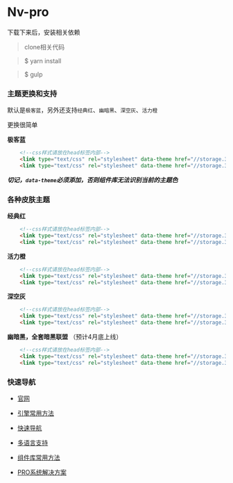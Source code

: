 # Nv-pro

下载下来后，安装相关依赖

> clone相关代码

> $ yarn install

> $ gulp

### 主题更换和支持

默认是`极客蓝`，另外还支持`经典红`、`幽暗黑`、`深空灰`、`活力橙`

更换很简单

**极客蓝**

```html
    <!--css样式请放在head标签内部-->
    <link type="text/css" rel="stylesheet" data-theme href="//storage.360buyimg.com/v2.0.0/nv.min.css" />
    <link type="text/css" rel="stylesheet" data-theme href="//storage.360buyimg.com/v2.0.0/pro/dark.min.css" />
```

***切记，`data-theme`必须添加，否则组件库无法识别当前的主题色***

### 各种皮肤主题

**经典红**

```html
    <!--css样式请放在head标签内部-->
    <link type="text/css" rel="stylesheet" data-theme href="//storage.360buyimg.com/v2.0.0/nv.red.min.css" />
    <link type="text/css" rel="stylesheet" data-theme href="//storage.360buyimg.com/v2.0.0/pro/red.min.css" />
```

**活力橙**

```html
    <!--css样式请放在head标签内部-->
    <link type="text/css" rel="stylesheet" data-theme href="//storage.360buyimg.com/v2.0.0/nv.orange.min.css" />
    <link type="text/css" rel="stylesheet" data-theme href="//storage.360buyimg.com/v2.0.0/pro/orange.min.css" />
```
**深空灰** 

```html
    <!--css样式请放在head标签内部-->
    <link type="text/css" rel="stylesheet" data-theme href="//storage.360buyimg.com/v2.0.0/nv.grey.min.css" />
    <link type="text/css" rel="stylesheet" data-theme href="//storage.360buyimg.com/v2.0.0/pro/grey.min.css" />
```


**幽暗黑，全套暗黑联盟** （预计4月底上线）

```html
    <!--css样式请放在head标签内部-->
    <link type="text/css" rel="stylesheet" data-theme href="//storage.360buyimg.com/v2.0.0/nv.black.min.css" />
    <link type="text/css" rel="stylesheet" data-theme href="//storage.360buyimg.com/v2.0.0/pro/black.min.css" />
```


### 快速导航

+ [官网](http://www.nv-js.com)

+ [引擎常用方法](https://github.com/Nv-js/Nv-engine/blob/master/docs/API.md)

+ [快速导航](https://github.com/Nv-js/Nv-engine/blob/master/docs/quick.md)

+ [多语言支持](https://github.com/Nv-js/Nv-engine/blob/master/docs/language.md)

+ [组件库常用方法](https://github.com/Nv-js/Nv-source)

+ [PRO系统解决方案](https://github.com/Nv-js/Nv-pro)